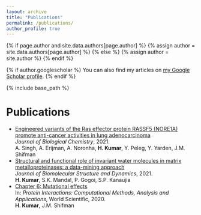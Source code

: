 ```yaml
---
layout: archive
title: "Publications"
permalink: /publications/
author_profile: true
---
```


{% if page.author and site.data.authors[page.author] %}
  {% assign author = site.data.authors[page.author] %}
{% else %}
  {% assign author = site.author %}
{% endif %}

{% if author.googlescholar %}
  You can also find my articles on <a href="{{author.googlescholar}}">my Google Scholar profile</a>.
{% endif %}

{% include base_path %}

<h1>Publications</h1>

<ul>
  <li>
    <a href="https://doi.org/10.1016/j.jbc.2021.101353" target="_blank" rel="noopener">
      Engineered variants of the Ras effector protein RASSF5 (NORE1A) promote anti-cancer activities in lung adenocarcinoma
    </a><br>
    <em>Journal of Biological Chemistry</em>, 2021.<br>
    A. Singh, A. Erijman, A. Noronha, <strong>H. Kumar</strong>, Y. Peleg, Y. Yarden, J.M. Shifman
  </li>

  <li>
    <a href="https://doi.org/10.1080/07391102.2021.1938683" target="_blank" rel="noopener">
      Structural and functional role of invariant water molecules in matrix metalloproteinases: a data-mining approach
    </a><br>
    <em>Journal of Biomolecular Structure and Dynamics</em>, 2021.<br>
    <strong>H. Kumar</strong>, S.K. Mandal, P. Gogoi, S.P. Kanaujia
  </li>

  <li>
    <a href="https://doi.org/10.1142/9789811211874_0006" target="_blank" rel="noopener">
      Chapter 6: Mutational effects
    </a><br>
    In: <em>Protein Interactions: Computational Methods, Analysis and Applications</em>, World Scientific, 2020.<br>
    <strong>H. Kumar</strong>, J.M. Shifman
  </li>
</ul>
